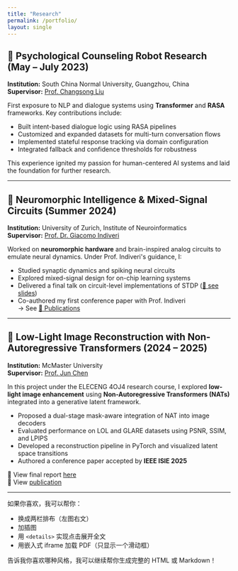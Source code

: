 ```yaml
---
title: "Research"
permalink: /portfolio/
layout: single
---
```


## 🧠 Psychological Counseling Robot Research (May – July 2023)

**Institution:** South China Normal University, Guangzhou, China  
**Supervisor:** [Prof. Changsong Liu](https://scholar.google.com/citations?user=x_cL5pQAAAAJ&hl=en)

First exposure to NLP and dialogue systems using **Transformer** and **RASA** frameworks. Key contributions include:

- Built intent-based dialogue logic using RASA pipelines
- Customized and expanded datasets for multi-turn conversation flows
- Implemented stateful response tracking via domain configuration
- Integrated fallback and confidence thresholds for robustness

This experience ignited my passion for human-centered AI systems and laid the foundation for further research.

---

## 🧩 Neuromorphic Intelligence & Mixed-Signal Circuits (Summer 2024)

**Institution:** University of Zurich, Institute of Neuroinformatics  
**Supervisor:** [Prof. Dr. Giacomo Indiveri](https://www.ini.uzh.ch/en/institute/people/faculty/giacomo.html)

Worked on **neuromorphic hardware** and brain-inspired analog circuits to emulate neural dynamics. Under Prof. Indiveri's guidance, I:

- Studied synaptic dynamics and spiking neural circuits
- Explored mixed-signal design for on-chip learning systems
- Delivered a final talk on circuit-level implementations of STDP ([📄 see slides](https://drive.google.com/file/d/1m01NmtEKXjhTXBAF5e5LMCE1lE5W8tPg/view?usp=sharing))
- Co-authored my first conference paper with Prof. Indiveri  
  → See [📄 Publications](https://wangq180.github.io/Qianyue-Wang.github.io/publications/)

---

## 🌙 Low-Light Image Reconstruction with Non-Autoregressive Transformers (2024 – 2025)

**Institution:** McMaster University  
**Supervisor:** [Prof. Jun Chen](https://www.eng.mcmaster.ca/ece/faculty/dr-jun-chen/)

In this project under the ELECENG 4OJ4 research course, I explored **low-light image enhancement** using **Non-Autoregressive Transformers (NATs)** integrated into a generative latent framework.

- Proposed a dual-stage mask-aware integration of NAT into image decoders
- Evaluated performance on LOL and GLARE datasets using PSNR, SSIM, and LPIPS
- Developed a reconstruction pipeline in PyTorch and visualized latent space transitions
- Authored a conference paper accepted by **IEEE ISIE 2025**

📑 View final report [here](https://drive.google.com/file/d/1UeG4kdlfmiiWvWWcqd7SZ2JBdkSBZ7nt/view?usp=sharing)  
📄 View [publication](https://wangq180.github.io/Qianyue-Wang.github.io/publications/)

---

如果你喜欢，我可以帮你：

- 换成两栏排布（左图右文）
- 加插图
- 用 `<details>` 实现点击展开全文
- 用嵌入式 iframe 加载 PDF（只显示一个滑动框）

告诉我你喜欢哪种风格，我可以继续帮你生成完整的 HTML 或 Markdown！
